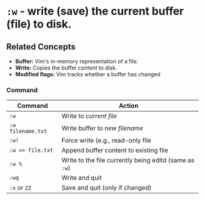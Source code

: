# `:w` - write (save) the current buffer (file) to disk.

## Related Concepts
 * **Buffer:** Vim's in-memory representation of a file.
 * **Write:** Copies the buffer content to disk.
 * **Modified flags:** Vim tracks whether a buffer has changed 

### Command
|Command|Action|
|---|---|
|`:w`|Write to *current file*|
|`:w filename.txt`|Write buffer to *new filename*|
|`:w!`|Force write (e.g., read-only file|
|`:w >> file.txt`|Append buffer content to existing file|
|`:w %`|Write to the file currently being editd (same as `:w`)|
|`:wq`|Write and quit|
|`:x` or `ZZ`|Save and quit (only if changed)|
 
